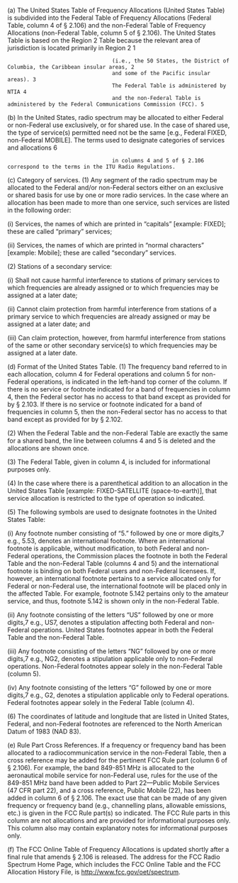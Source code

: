 (a) The United States Table of Frequency Allocations (United States Table) is subdivided into the Federal Table of Frequency Allocations (Federal Table, column 4 of § 2.106) and the non-Federal Table of Frequency Allocations (non-Federal Table, column 5 of § 2.106). The United States Table is based on the Region 2 Table because the relevant area of jurisdiction is located primarily in Region 2 1

                                     (i.e., the 50 States, the District of Columbia, the Caribbean insular areas, 2
                                     and some of the Pacific insular areas). 3
                                     The Federal Table is administered by NTIA 4
                                     and the non-Federal Table is administered by the Federal Communications Commission (FCC). 5
                                    
                                    

(b) In the United States, radio spectrum may be allocated to either Federal or non-Federal use exclusively, or for shared use. In the case of shared use, the type of service(s) permitted need not be the same [e.g., Federal FIXED, non-Federal MOBILE]. The terms used to designate categories of services and allocations 6

                                     in columns 4 and 5 of § 2.106 correspond to the terms in the ITU Radio Regulations.

(c) Category of services. (1) Any segment of the radio spectrum may be allocated to the Federal and/or non-Federal sectors either on an exclusive or shared basis for use by one or more radio services. In the case where an allocation has been made to more than one service, such services are listed in the following order:

(i) Services, the names of which are printed in “capitals” [example: FIXED]; these are called “primary” services;

(ii) Services, the names of which are printed in “normal characters” [example: Mobile]; these are called “secondary” services.

(2) Stations of a secondary service:

(i) Shall not cause harmful interference to stations of primary services to which frequencies are already assigned or to which frequencies may be assigned at a later date;

(ii) Cannot claim protection from harmful interference from stations of a primary service to which frequencies are already assigned or may be assigned at a later date; and

(iii) Can claim protection, however, from harmful interference from stations of the same or other secondary service(s) to which frequencies may be assigned at a later date.

(d) Format of the United States Table. (1) The frequency band referred to in each allocation, column 4 for Federal operations and column 5 for non-Federal operations, is indicated in the left-hand top corner of the column. If there is no service or footnote indicated for a band of frequencies in column 4, then the Federal sector has no access to that band except as provided for by § 2.103. If there is no service or footnote indicated for a band of frequencies in column 5, then the non-Federal sector has no access to that band except as provided for by § 2.102.

(2) When the Federal Table and the non-Federal Table are exactly the same for a shared band, the line between columns 4 and 5 is deleted and the allocations are shown once.

(3) The Federal Table, given in column 4, is included for informational purposes only.

(4) In the case where there is a parenthetical addition to an allocation in the United States Table [example: FIXED-SATELLITE (space-to-earth)], that service allocation is restricted to the type of operation so indicated.
                                    

(5) The following symbols are used to designate footnotes in the United States Table:

(i) Any footnote number consisting of “5.” followed by one or more digits,7
                                     e.g., 5.53, denotes an international footnote. Where an international footnote is applicable, without modification, to both Federal and non-Federal operations, the Commission places the footnote in both the Federal Table and the non-Federal Table (columns 4 and 5) and the international footnote is binding on both Federal users and non-Federal licensees. If, however, an international footnote pertains to a service allocated only for Federal or non-Federal use, the international footnote will be placed only in the affected Table. For example, footnote 5.142 pertains only to the amateur service, and thus, footnote 5.142 is shown only in the non-Federal Table.

(ii)  Any footnote consisting of the letters “US” followed by one or more digits,7 e.g., US7, denotes a stipulation affecting both Federal and non-Federal operations. United States footnotes appear in both the Federal Table and the non-Federal Table.

(iii)  Any footnote consisting of the letters “NG” followed by one or more digits,7 e.g., NG2, denotes a stipulation applicable only to non-Federal operations. Non-Federal footnotes appear solely in the non-Federal Table (column 5).

(iv) Any footnote consisting of the letters “G” followed by one or more digits,7 e.g., G2, denotes a stipulation applicable only to Federal operations. Federal footnotes appear solely in the Federal Table (column 4).

(6) The coordinates of latitude and longitude that are listed in United States, Federal, and non-Federal footnotes are referenced to the North American Datum of 1983 (NAD 83).

(e) Rule Part Cross References. If a frequency or frequency band has been allocated to a radiocommunication service in the non-Federal Table, then a cross reference may be added for the pertinent FCC Rule part (column 6 of § 2.106). For example, the band 849-851 MHz is allocated to the aeronautical mobile service for non-Federal use, rules for the use of the 849-851 MHz band have been added to Part 22—Public Mobile Services (47 CFR part 22), and a cross reference, Public Mobile (22), has been added in column 6 of § 2.106. The exact use that can be made of any given frequency or frequency band (e.g., channelling plans, allowable emissions, etc.) is given in the FCC Rule part(s) so indicated. The FCC Rule parts in this column are not allocations and are provided for informational purposes only. This column also may contain explanatory notes for informational purposes only.

(f) The FCC Online Table of Frequency Allocations is updated shortly after a final rule that amends § 2.106 is released. The address for the FCC Radio Spectrum Home Page, which includes the FCC Online Table and the FCC Allocation History File, is http://www.fcc.gov/oet/spectrum.

